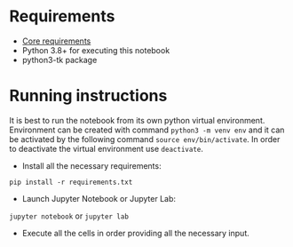 # Requirements

- [Core requirements](../DEPENDENCIES.md)
- Python 3.8+ for executing this notebook
- python3-tk package

# Running instructions

It is best to run the notebook from its own python virtual environment. Environment can be created with
command  `python3 -m venv env` and it can be activated by the following command `source env/bin/activate`. In order to
deactivate the virtual environment use `deactivate`.

- Install all the necessary requirements:

`pip install -r requirements.txt`

- Launch Jupyter Notebook or Jupyter Lab:

`jupyter notebook` or `jupyter lab`

- Execute all the cells in order providing all the necessary input.

